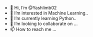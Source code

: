 - 👋 Hi, I’m @Yashlimb02
- 👀 I’m interested in Machine Learning..
- 🌱 I’m currently learning Python..
- 💞️ I’m looking to collaborate on ...
- 📫 How to reach me ...

<!---
Yashlimb02/Yashlimb02 is a ✨ special ✨ repository because its `README.md` (this file) appears on your GitHub profile.
You can click the Preview link to take a look at your changes.
--->
